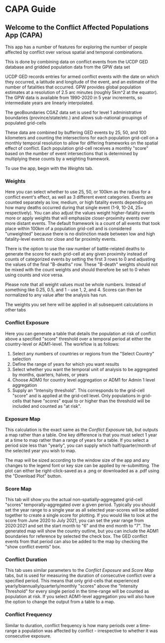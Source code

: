 # CAPA Guide

## Welcome to the Conflict Affected Populations App (CAPA)

This app has a number of features for exploring the number of people affected by conflict over various spatial and temporal combinations.

This is done by combining data on conflict events from the UCDP GED database and gridded population data from the GPW data set

UCDP GED records entries for armed conflict events with the date on which they occurred, a latitude and longitude of the event, and an estimate of the number of fatalities that occurred. GPW provides global population estimates at a resolution of 2.5 arc minutes (roughly 5km\^2 at the equator). The GPW data is available from 1990-2020 in 5 year increments, so intermediate years are linearly interpolated.

The geoBoundaries CGAZ data set is used for level 1 administrative boundaries (province/state/etc.) and allows sub-national groupings of populated grid-cells

These data are combined by buffering GED events by 25, 50, and 100 kilometers and counting the intersections for each population grid-cell on a monthly temporal resolution to allow for differing frameworks on the spatial effect of conflict. Each population grid-cell receives a monthly "score" based on the number of event intersections that is determined by multiplying these counts by a weighting framework.

To use the app, begin with the *Weights* tab.

### Weights

Here you can select whether to use 25, 50, or 100km as the radius for a conflict event's effect, as well as 3 different event categories. Events are counted separately as low, medium, or high fatality events depending on how many deaths occurred during that single event (1-9, 10-24, 25+ respectively). You can also adjust the values weight higher-fatality events more or apply weights that will emphasize closer-proximity events over more distant events. The default framework is a count of all events that took place within 100km of a population grid-cell and is considered "unweighted" because there is no distinction made between low and high fatality-level events nor close and far proximity events.

There is the option to use the raw number of battle-related deaths to generate the score for each grid-cell at any given proximity instead of counts of categorized events by setting the first 3 rows to 0 and adjusting the values of the final "B-deaths" row. These "B-death" weights should not be mixed with the count weights and should therefore be set to 0 when using counts and vice versa.

Please note that all weight values must be whole numbers. Instead of something like 0.25, 0.5, and 1 - use 1, 2, and 4. Scores can then be normalized to any value after the analysis has run.

The weights you set here will be applied in all subsequent calculations in other tabs

### Conflict Exposure

Here you can generate a table that details the population at risk of conflict above a specified "score" threshold over a temporal period at either the country-level or ADM1-level.
The workflow is as follows:
1. Select any numbers of countries or regions from the "Select Country" selection
2. Define the range of years for which you want results
3. Select whether you want the temporal unit of analysis to be aggregated by months, quarters, halves, or years
4. Choose ADM0 for country level aggregation or ADM1 for Admin 1 level aggregation
5. Supply an "Intensity threshold". This corresponds to the grid-cell "score" and is applied at the grid-cell level. Only populations in grid-cells that have "scores" equal to or higher than the threshold will be included and counted as "at risk".

### Exposure Map

This calculation is the exact same as the *Conflict Exposure* tab, but outputs a map rather than a table. One key difference is that you must select 1 year at a time to map rather than a range of years for a table. If you select a period size less than "yearly", you can supply which half/quarter/month of the selected year you wish to map.

The map will be sized according to the window size of the app and any changes to the legend font or key size can be applied by re-submitting. The plot can either be right-click-saved as a .png or downloaded as a .pdf using the "Download Plot" button.

### Score Map

This tab will show you the actual non-spatially-aggregated grid-cell "scores" temporally-aggregated over a given period. Typically you should set the year range to a single year as all selected year-scores will be added together to create a single score for plotting. If you would like to look at the score from June 2020 to July 2021, you can set the year range from 2020:2021 and set the start month to "6" and the end month to "7". The generated map will show the country outline, but you can include the ADM1 boundaries for reference by selected the check box. The GED conflict events from that period can also be added to the map by checking the "show conflict events" box.

### Conflict Duration

This tab uses similar parameters to the *Conflict Exposure* and *Score Map* tabs, but is used for measuring the duration of consecutive conflict over a specified period. This means that only grid-cells that experienced yearly/biannually/quarterly/monthly "scores" above the "Intensity Threshold" for every single period in the time-range will be counted as population at risk. If you select ADM1-level aggregation you will also have the option to change the output from a table to a map.

### Conflict Frequency

Similar to duration, conflict frequency is how many periods over a time-range a population was affected by conflict - irrespective to whether it was consecutive exposure. 

